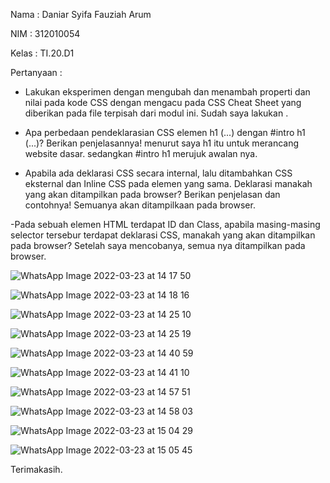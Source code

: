 Nama : Daniar Syifa Fauziah Arum 

NIM : 312010054 

Kelas : TI.20.D1

Pertanyaan : 

- Lakukan eksperimen  dengan  mengubah dan menambah properti dan nilai pada kode CSS dengan mengacu pada CSS Cheat Sheet yang diberikan pada file terpisah dari modul ini.  Sudah saya lakukan . 

- Apa perbedaan pendeklarasian CSS elemen h1 (...) dengan #intro h1 (...)? Berikan penjelasannya!  menurut saya h1 itu untuk merancang  website dasar. sedangkan #intro h1 merujuk awalan nya. 

- Apabila ada deklarasi CSS secara internal, lalu ditambahkan CSS eksternal dan Inline CSS pada elemen yang sama. Deklarasi manakah yang akan ditampilkan pada browser? Berikan penjelasan dan contohnya! Semuanya akan ditampilkaan pada browser. 

-Pada sebuah elemen HTML terdapat ID dan Class, apabila masing-masing selector tersebur terdapat deklarasi CSS, manakah yang akan ditampilkan pada browser?  Setelah saya mencobanya, semua nya ditampilkan pada browser. 

![WhatsApp Image 2022-03-23 at 14 17 50](https://user-images.githubusercontent.com/101815570/159657945-c905ad87-9744-4af7-a3b2-ce57813cff13.jpeg)

![WhatsApp Image 2022-03-23 at 14 18 16](https://user-images.githubusercontent.com/101815570/159658062-f885b2e8-b0ef-4117-9b2e-94c282a61474.jpeg)

![WhatsApp Image 2022-03-23 at 14 25 10](https://user-images.githubusercontent.com/101815570/159658148-f6e89308-6a75-45f0-9dac-e8636dad799f.jpeg)

![WhatsApp Image 2022-03-23 at 14 25 19](https://user-images.githubusercontent.com/101815570/159658191-1b6150e7-3ae3-4485-84ff-ed02f15efb92.jpeg)

![WhatsApp Image 2022-03-23 at 14 40 59](https://user-images.githubusercontent.com/101815570/159658252-6d93a07f-4ab4-425f-918e-2f4ba4a9e29d.jpeg)

![WhatsApp Image 2022-03-23 at 14 41 10](https://user-images.githubusercontent.com/101815570/159658318-81374b51-7ac3-483d-a1ba-dec9478edba4.jpeg)

![WhatsApp Image 2022-03-23 at 14 57 51](https://user-images.githubusercontent.com/101815570/159658382-9705306f-2087-49da-908e-74f8b6bec455.jpeg)

![WhatsApp Image 2022-03-23 at 14 58 03](https://user-images.githubusercontent.com/101815570/159658584-4d5f965f-b799-4fa5-8950-eba9031b4574.jpeg)

![WhatsApp Image 2022-03-23 at 15 04 29](https://user-images.githubusercontent.com/101815570/159658639-9e7898f3-c57b-479f-87fb-f4b587a0339b.jpeg)

![WhatsApp Image 2022-03-23 at 15 05 45](https://user-images.githubusercontent.com/101815570/159658706-8296a0e4-27ea-4180-a696-0eb33e5bde4a.jpeg)

Terimakasih.
